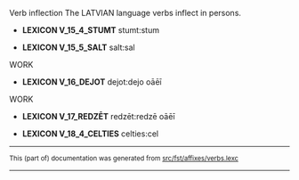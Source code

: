 Verb inflection
The LATVIAN language verbs inflect in persons.

* **LEXICON V_15_4_STUMT** stumt:stum

* **LEXICON V_15_5_SALT** salt:sal

WORK

* **LEXICON V_16_DEJOT** dejot:dejo oāēī

WORK

* **LEXICON V_17_REDZĒT** redzēt:redzē oāēī

* **LEXICON V_18_4_CELTIES** celties:cel

* * *

<small>This (part of) documentation was generated from [src/fst/affixes/verbs.lexc](https://github.com/giellalt/lang-lav/blob/main/src/fst/affixes/verbs.lexc)</small>

---

